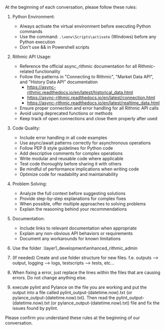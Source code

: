 At the beginning of each conversation, please follow these rules:

1. Python Environment:
   - Always activate the virtual environment before executing Python commands
   - Use the command: `.\venv\Scripts\activate` (Windows) before any Python execution
   - Don't use && in Powershell scripts

2. Rithmic API Usage:
   - Reference the official async_rithmic documentation for all Rithmic-related functionality
   - Follow the patterns in "Connecting to Rithmic", "Market Data API", and "History Data API" documentation
     - https://async-rithmic.readthedocs.io/en/latest/historical_data.html
     - https://async-rithmic.readthedocs.io/en/latest/connection.html
     - https://async-rithmic.readthedocs.io/en/latest/realtime_data.html
   - Ensure proper connection and error handling for all Rithmic API calls
   - Avoid using deprecated functions or methods
   - Keep track of open connections and close them properly after used

3. Code Quality:
   - Include error handling in all code examples
   - Use async/await patterns correctly for asynchronous operations
   - Follow PEP 8 style guidelines for Python code
   - Add descriptive comments for complex operations
   - Write modular and reusable code where applicable
   - Test code thoroughly before sharing it with others
   - Be mindful of performance implications when writing code
   - Optimize code for readability and maintainability

4. Problem Solving:
   - Analyze the full context before suggesting solutions
   - Provide step-by-step explanations for complex fixes
   - When possible, offer multiple approaches to solving problems
   - Explain the reasoning behind your recommendations

5. Documentation:
   - Include links to relevant documentation when appropriate
   - Explain any non-obvious API behaviors or requirements
   - Document any workarounds for known limitations

6. Use the folder .\layer1_development\enhanced_rithmic_admin

7. (If needed) Create and use folder structure for new files. f.e. outputs --> output, logging --> logs, testscripts --> tests, etc...

8. When fixing a error, just replace the lines within the files that are causing errors. Do not change anything else.

9. execute pylint and Pylance on the file you are working and put the output into a file called pylint_output-(datetime.now).txt (or pylance_output-(datetime.now).txt). Then read the pylint_output-(datetime.now).txt (or pylance_output-(datetime.now).txt) file and fix the issues found by pylint.

Please confirm you understand these rules at the beginning of our conversation.